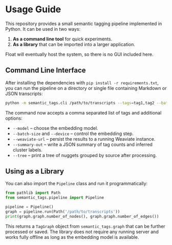 # Usage Guide

This repository provides a small semantic tagging pipeline implemented in Python.
It can be used in two ways:

1. **As a command line tool** for quick experiments.
2. **As a library** that can be imported into a larger application.

Float will eventually host the system, so there is no GUI included here.

## Command Line Interface

After installing the dependencies with `pip install -r requirements.txt`,
you can run the pipeline on a directory or single file containing
Markdown or JSON transcripts:

```bash
python -m semantic_tags.cli /path/to/transcripts --tags=tag1,tag2 --batch-size 16 --summary-out summary.json
```

The command now accepts a comma separated list of tags and additional options:

- `--model` – choose the embedding model.
- `--batch-size` and `--device` – control the embedding step.
- `--weaviate-url` – persist the results to a running Weaviate instance.
- `--summary-out` – write a JSON summary of tag counts and inferred cluster labels.
- `--tree` – print a tree of nuggets grouped by source after processing.

## Using as a Library

You can also import the `Pipeline` class and run it programmatically:

```python
from pathlib import Path
from semantic_tags.pipeline import Pipeline

pipeline = Pipeline()
graph = pipeline.run(Path('/path/to/transcripts'))
print(graph.graph.number_of_nodes(), graph.graph.number_of_edges())
```

This returns a `TagGraph` object from `semantic_tags.graph` that can be further
processed or saved. The library does not require any running server and works
fully offline as long as the embedding model is available.
